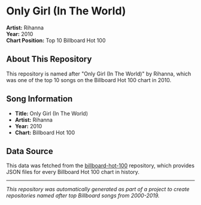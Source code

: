 # Only Girl (In The World)

**Artist:** Rihanna  
**Year:** 2010  
**Chart Position:** Top 10 Billboard Hot 100

## About This Repository

This repository is named after "Only Girl (In The World)" by Rihanna, which was one of the top 10 songs on the Billboard Hot 100 chart in 2010.

## Song Information

- **Title:** Only Girl (In The World)
- **Artist:** Rihanna
- **Year:** 2010
- **Chart:** Billboard Hot 100

## Data Source

This data was fetched from the [billboard-hot-100](https://github.com/mhollingshead/billboard-hot-100) repository, which provides JSON files for every Billboard Hot 100 chart in history.

---

*This repository was automatically generated as part of a project to create repositories named after top Billboard songs from 2000-2019.*
